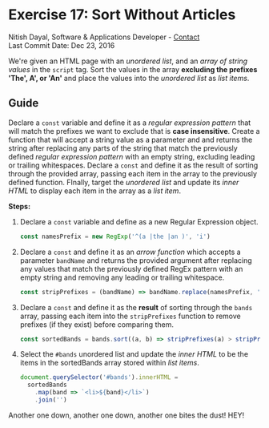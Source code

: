 # Exercise 17: Sort Without Articles
Nitish Dayal, Software & Applications Developer - [Contact](http://nitishdayal.me)  
Last Commit Date: Dec 23, 2016

We're given an HTML page with an _unordered list_, and an _array of string
  values_ in the `script` tag. Sort the values in the array **excluding
  the prefixes 'The', A', or 'An'** and place the values into the _unordered
  list_ as _list items_.

## Guide

Declare a `const` variable and define it as a _regular expression pattern_
  that will match the prefixes we want to exclude that is **case insensitive**.
  Create a function that will accept a string value as a parameter and
  and returns the string after replacing any parts of the string that match
  the previously defined _regular expression pattern_ with an empty string,
  excluding leading or trailing whitespaces. Declare a `const` and define
  it as the result of sorting through the provided array, passing each
  item in the array to the previously defined function. FInally, target
  the _unordered list_ and update its _inner HTML_ to display each item
  in the array as a _list item_.

**Steps:**

1. Declare a `const` variable and define as a new Regular Expression object.

    ```JavaScript
    const namesPrefix = new RegExp('^(a |the |an )', 'i')
    ```

2. Declare a `const` and define it as an _arrow function_ which accepts
  a parameter `bandName` and returns the provided argument after replacing
  any values that match the previously defined RegEx pattern with an empty
  string and removing any leading or trailing whitespace.

    ```JavaScript
    const stripPrefixes = (bandName) => bandName.replace(namesPrefix, '').trim()
    ```

3. Declare a `const` and define it as the **result** of sorting through the `bands`
  array, passing each item into the `stripPrefixes` function to remove prefixes (if
  they exist) before comparing them.

    ```JavaScript
    const sortedBands = bands.sort((a, b) => stripPrefixes(a) > stripPrefixes(b) ? 1 : -1)
    ```

4. Select the `#bands` unordered list and update the _inner HTML_ to be the items in
  the sortedBands array stored within _list items_.

    ```JavaScript
    document.querySelector('#bands').innerHTML = 
      sortedBands
        .map(band => `<li>${band}</li>`)
        .join('')
    ```

Another one down, another one down, another one bites the dust! HEY!
